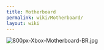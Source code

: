 ```yaml
---
title: Motherboard
permalink: wiki/Motherboard/
layout: wiki
---
```


![](800px-Xbox-Motherboard-BR.jpg "800px-Xbox-Motherboard-BR.jpg")
